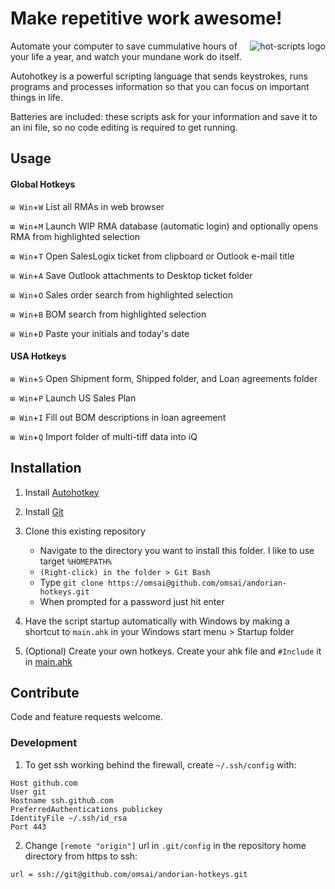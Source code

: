 Make repetitive work awesome!
=============================
<img src="https://github.com/downloads/omsai/andorian-hotkeys/andorian-scripts-banner.png"
 alt="hot-scripts logo" title="Happy Andorian" align="right" />

Automate your computer to save cummulative hours of your life a year,
and watch your mundane work do itself.

Autohotkey is a powerful scripting language that sends keystrokes,
runs programs and processes information so that you can focus on
important things in life.

Batteries are included: these scripts ask for your information and
save it to an ini file, so no code editing is required to get running.


Usage
-----
#### Global Hotkeys

`⊞ Win`+`W` List all RMAs in web browser

`⊞ Win`+`M` Launch WIP RMA database (automatic login) and optionally opens RMA from highlighted selection

`⊞ Win`+`T` Open SalesLogix ticket from clipboard or Outlook e-mail title

`⊞ Win`+`A` Save Outlook attachments to Desktop ticket folder

`⊞ Win`+`O` Sales order search from highlighted selection

`⊞ Win`+`B` BOM search from highlighted selection

`⊞ Win`+`D` Paste your initials and today's date


#### USA Hotkeys

`⊞ Win`+`S` Open Shipment form, Shipped folder, and Loan agreements folder

`⊞ Win`+`P` Launch US Sales Plan

`⊞ Win`+`I` Fill out BOM descriptions in loan agreement

`⊞ Win`+`Q` Import folder of multi-tiff data into iQ


Installation
------------
1.  Install [Autohotkey](http://www.autohotkey.com/download/)

2.  Install [Git](http://help.github.com/win-set-up-git/)

3.  Clone this existing repository
    *  Navigate to the directory you want to install this folder.  I like to use  target `%HOMEPATH%`
    *  `(Right-click) in the folder > Git Bash`
    *  Type `git clone https://omsai@github.com/omsai/andorian-hotkeys.git`
    *  When prompted for a password just hit enter

4.  Have the script startup automatically with Windows by
    making a shortcut to `main.ahk` in your Windows start menu > Startup folder

5.  (Optional) Create your own hotkeys.
    Create your ahk file and `#Include` it in [main.ahk](andorian-hotkeys/blob/master/main.ahk#L15)


Contribute
----------
Code and feature requests welcome.

### Development

1.  To get ssh working behind the firewall, create `~/.ssh/config` with:
```
Host github.com
User git
Hostname ssh.github.com
PreferredAuthentications publickey
IdentityFile ~/.ssh/id_rsa
Port 443
```

2.  Change `[remote "origin"]` url in `.git/config` in the repository home directory from https to ssh:
```
url = ssh://git@github.com/omsai/andorian-hotkeys.git
```
